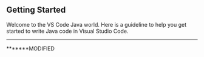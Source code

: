 ## Getting Started

Welcome to the VS Code Java world. Here is a guideline to help you get started to write Java code in Visual Studio Code.


********************************

*******MODIFIED
